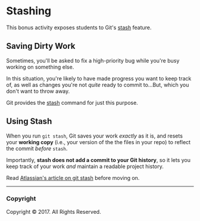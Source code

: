 # Stashing

This bonus activity exposes students to Git's [stash](https://git-scm.com/docs/git-stash) feature.

## Saving Dirty Work

Sometimes, you'll be asked to fix a high-priority bug while you're busy working on something else.

In this situation, you're likely to have made progress you want to keep track of, as well as changes you're not _quite_ ready to commit to...But, which you don't want to throw away.

Git provides the [stash](https://git-scm.com/docs/git-stash) command for just this purpose.

## Using Stash

When you run `git stash`, Git saves your work _exactly_ as it is, and resets your **working copy** (i.e., your version of the the files in your repo) to reflect the commit _before_ `stash`.

Importantly, **stash does not add a commit to your Git history**, so it lets you keep track of your work _and_ maintain a readable project history.

Read [Atlassian's article on git stash](https://www.atlassian.com/git/tutorials/git-stash#stashing-your-work) before moving on.

- - -

### Copyright

Copyright © 2017. All Rights Reserved.

